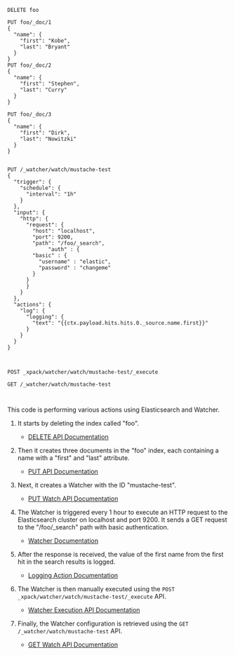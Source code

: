 ```
DELETE foo

PUT foo/_doc/1
{
  "name": {
    "first": "Kobe",
    "last": "Bryant"
  }
} 
PUT foo/_doc/2
{
  "name": {
    "first": "Stephen",
    "last": "Curry"
  }
} 

PUT foo/_doc/3
{
  "name": {
    "first": "Dirk",
    "last": "Nowitzki"
  }
} 


PUT /_watcher/watch/mustache-test
{
  "trigger": {
    "schedule": {
      "interval": "1h"
    }
  },
  "input": {
    "http": {
      "request": {
        "host": "localhost",
        "port": 9200,
        "path": "/foo/_search",
             "auth" : {
        "basic" : {
          "username" : "elastic",
          "password" : "changeme"
        }
      }
      }
    }
  },
  "actions": {
    "log": {
      "logging": {
        "text": "{{ctx.payload.hits.hits.0._source.name.first}}"
      }
    }
  }
} 



POST _xpack/watcher/watch/mustache-test/_execute

GET /_watcher/watch/mustache-test



```


This code is performing various actions using Elasticsearch and Watcher.

1. It starts by deleting the index called "foo".
   - [DELETE API Documentation](https://www.elastic.co/guide/en/elasticsearch/reference/current/docs-delete.html)

2. Then it creates three documents in the "foo" index, each containing a name with a "first" and "last" attribute.
   - [PUT API Documentation](https://www.elastic.co/guide/en/elasticsearch/reference/current/docs-create.html)

3. Next, it creates a Watcher with the ID "mustache-test".
   - [PUT Watch API Documentation](https://www.elastic.co/guide/en/elasticsearch/reference/current/watcher-api-put-watch.html)

4. The Watcher is triggered every 1 hour to execute an HTTP request to the Elasticsearch cluster on localhost and port 9200. It sends a GET request to the "/foo/_search" path with basic authentication.
   - [Watcher Documentation](https://www.elastic.co/guide/en/elasticsearch/reference/current/watcher-api.html)

5. After the response is received, the value of the first name from the first hit in the search results is logged.
   - [Logging Action Documentation](https://www.elastic.co/guide/en/elasticsearch/reference/current/actions-logging.html)

6. The Watcher is then manually executed using the `POST _xpack/watcher/watch/mustache-test/_execute` API.
   - [Watcher Execution API Documentation](https://www.elastic.co/guide/en/elasticsearch/reference/current/watcher-api-execute-watch.html)

7. Finally, the Watcher configuration is retrieved using the `GET /_watcher/watch/mustache-test` API.
   - [GET Watch API Documentation](https://www.elastic.co/guide/en/elasticsearch/reference/current/watcher-api-get-watch.html)
